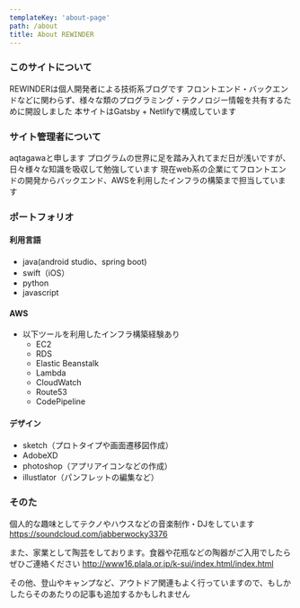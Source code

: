```yaml
---
templateKey: 'about-page'
path: /about
title: About REWINDER
---
```

### このサイトについて
REWINDERは個人開発者による技術系ブログです
フロントエンド・バックエンドなどに関わらず、様々な類のプログラミング・テクノロジー情報を共有するために開設しました
本サイトはGatsby + Netlifyで構成しています

### サイト管理者について
aqtagawaと申します
プログラムの世界に足を踏み入れてまだ日が浅いですが、日々様々な知識を吸収して勉強しています
現在web系の企業にてフロントエンドの開発からバックエンド、AWSを利用したインフラの構築まで担当しています

### ポートフォリオ
#### 利用言語
- java(android studio、spring boot)
- swift（iOS）
- python
- javascript

####  AWS
- 以下ツールを利用したインフラ構築経験あり
  - EC2
  - RDS
  - Elastic Beanstalk
  - Lambda
  - CloudWatch
  - Route53
  - CodePipeline

#### デザイン
- sketch（プロトタイプや画面遷移図作成）
- AdobeXD
- photoshop（アプリアイコンなどの作成）
- illustlator（パンフレットの編集など）

### そのた
個人的な趣味としてテクノやハウスなどの音楽制作・DJをしています
https://soundcloud.com/jabberwocky3376

また、家業として陶芸をしております。食器や花瓶などの陶器がご入用でしたらぜひご連絡ください
http://www16.plala.or.jp/k-sui/index.html/index.html

その他、登山やキャンプなど、アウトドア関連もよく行っていますので、もしかしたらそのあたりの記事も追加するかもしれません